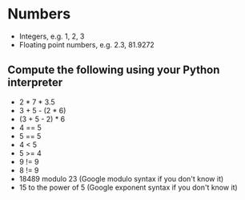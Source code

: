# Numbers
- Integers, e.g. 1, 2, 3
- Floating point numbers, e.g. 2.3, 81.9272

## Compute the following using your Python interpreter

- 2 * 7 * 3.5
- 3 + 5 - (2 * 6)
- (3 + 5 - 2) * 6
- 4 == 5
- 5 == 5
- 4 < 5
- 5 >= 4
- 9 != 9
- 8 != 9
- 18489 modulo 23 (Google modulo syntax if you don't know it)
- 15 to the power of 5 (Google exponent syntax if you don't know it)
